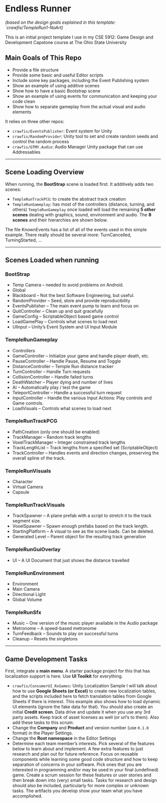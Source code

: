 # Endless Runner
_(based on the design goals explained in this template: `crawfis/TempleRun1-NoArt)_

This is an initial project template I use in my CSE 5912: Game Design and Development Capstone course at The Ohio State University
## Main Goals of This Repo
- Provide a file structure
- Provide some basic and useful Editor scripts
- Include some key packages, including the Event Publishing system
- Show an example of using additive scenes
- Show how to have a basic Bootstrap scene
- Show an example of using events for communication and keeping your code clean
- Show how to separate gameplay from the actual visual and audio elements

It relies on three other repos:
- `crawfis/EventsPublisher`: Event system for Unity
- `crawfis/RandomProvider`: Unity tool to set and create random seeds and control the random process
- `crawfis/GTMY.Audio`: Audio Manager Unity package that can use Addressables
---
## Scene Loading Overview
When running, the **BootStrap** scene is loaded first. It additively adds two scenes:
- `TempleRunTrackPCG`: to create the abstract track creation
- `TempleRunGameplay`: has most of the controllers (distance, turning, and others)
`TempleRunGameplay` once loaded will load the remaining **5 other scenes** dealing with graphics, sound, environment and audio. The **8 scenes** and their hierarchies are shown below.


The file KnownEvents has a list of all of the events used in this simple example. There really should be several more: TurnCancelled, TurningStarted, ...

---
## Scenes Loaded when running
### BootStrap
- Temp Camera – needed to avoid problems on Android.
- Global
- Blackboard – Not the best Software Engineering, but useful.
- RandomProvider – Seed, store and provide reproducibility
- EventsPublisher – The main event pump to learn and focus on
- QuitController – Clean up and quit gracefully
- GameConfig – ScriptableObject based game control
- LoadGamePlay – Controls what scenes to load next
- Ullnput – Unity’s Event System and UI Input Module
### TempleRunGameplay
- Controllers
- GameController – Initialize your game and handle player death, etc.
- PauseController – Handle Pause, Resume and Toggle
- DistanceController – Temple Run distance tracker
- TurnController – Handle Turn requests
- CollisionController – Handle failed turns
- DeathWatcher – Player dying and number of lives
- AI – Automatically play / test the game
- TeleportController – Handle a successful turn request
- InputController – Handle the various Input Actions: Play controls and Game controls.
- LoadVisuals – Controls what scenes to load next
### TempleRunTrackPCG
- PathCreation (only one should be enabled)
- TrackManager – Random track lengths
- VoxelTrackManager – Integer constrained track lengths
- TrackLengthList – Track lengths from a specified set (ScriptableObject)
- TrackController – Handles events and direction changes, preserving the overall spline of the track.
### TempleRunVisuals
- Character
- Virtual Camera
- Capsule
### TempleRunTrackVisuals
- TrackSpawner – A plane prefab with a script to stretch it to the track segment size.
- VoxelSpawner – Spawn enough prefabs based on the track length.
- StartingPlatform – A visual to see as the scene loads. Can be deleted.
- Generated Level – Parent object for the resulting track generation
### TempleRunGuiOverlay
- UI – A UI Document that just shows the distance travelled
### TempleRunEnvironment
- Environment
- Main Camera
- Directional Light
- Global Volume
### TempleRunSfx
- Music – One version of the music player available in the Audio package
- Metronome – A speed-based metronome
- TurnFeedback – Sounds to play on successful turns
- Cleanup – Resets the singletons
---
## Game Development Tasks
First, integrate a **main menu**. A starter package project for this that has localization support is here. Use **UI Toolkit** for everything.
- `crawfis/ConsumerUI_RxGames`: Unity Localization Sample
I will talk about how to use **Google Sheets (or Excel)** to create new localization tables, and the scripts included here to fetch translation tables from Google Sheets if there is interest. This example also shows how to load dynamic UI elements (ignore the fake data for that).
You should also create an initial **Credit screen**. Data drive and update it when you use any 3rd party assets. Keep track of asset licenses as well (or url’s to them). Also add these tasks to this scrum:
- Change the **Company** and **Product** and version number (use `0.1.0` format) in the Player Settings.
- Change the **Root namespace** in the Editor Settings
- Determine each team member’s interests. Pick several of the features below to learn about and implement. A few extra features to just research and plan out for future reference. Focus on reusable components while learning some good code structure and how to keep separation of concerns in your software.
Pick ones that you are interested in programming and/or may be used in your final (undefined) game. Create a scrum session for these features or user stories and then break down into (very) small tasks. Tasks for research and design should also be included, particularly for more complex or unknown tasks. The artifacts you develop show your team what you have accomplished.
